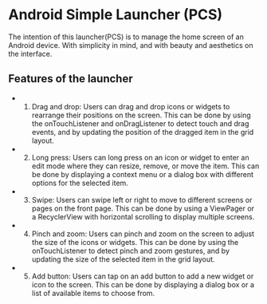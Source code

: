# Android Simple Launcher (PCS)
The intention of this launcher(PCS) is to manage the home screen of an Android device. With simplicity in mind, and with beauty and aesthetics on the interface.

## Features of the launcher

- 1. Drag and drop: Users can drag and drop icons or widgets to rearrange their positions on the screen. This can be done by using the onTouchListener and onDragListener to detect touch and drag events, and by updating the position of the dragged item in the grid layout.

- 2. Long press: Users can long press on an icon or widget to enter an edit mode where they can resize, remove, or move the item. This can be done by displaying a context menu or a dialog box with different options for the selected item.

- 3. Swipe: Users can swipe left or right to move to different screens or pages on the front page. This can be done by using a ViewPager or a RecyclerView with horizontal scrolling to display multiple screens.

- 4. Pinch and zoom: Users can pinch and zoom on the screen to adjust the size of the icons or widgets. This can be done by using the onTouchListener to detect pinch and zoom gestures, and by updating the size of the selected item in the grid layout.

- 5. Add button: Users can tap on an add button to add a new widget or icon to the screen. This can be done by displaying a dialog box or a list of available items to choose from.